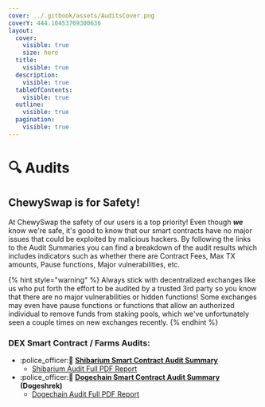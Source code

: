 ```yaml
---
cover: ../.gitbook/assets/AuditsCover.png
coverY: 444.10453769300636
layout:
  cover:
    visible: true
    size: hero
  title:
    visible: true
  description:
    visible: true
  tableOfContents:
    visible: true
  outline:
    visible: true
  pagination:
    visible: true
---
```


# 🔍 Audits

## ChewySwap is for Safety!

At ChewySwap the safety of our users is a top priority! Even though _**we**_ know we're safe, it's good to know that our smart contracts have no major issues that could be exploited by malicious hackers. By following the links to the Audit Summaries you can find a breakdown of the audit results which includes indicators such as whether there are Contract Fees, Max TX amounts, Pause functions, Major vulnerabilities, etc.&#x20;

{% hint style="warning" %}
Always stick with decentralized exchanges like us who put forth the effort to be audited by a trusted 3rd party so you know that there are no major vulnerabilities or hidden functions! Some exchanges may even have pause functions or functions that allow an authorized individual to remove funds from staking pools, which we've unfortunately seen a couple times on new exchanges recently.
{% endhint %}

### DEX Smart Contract / Farms Audits:

* :police\_officer::dog: [**Shibarium Smart Contract Audit Summary**](https://contractwolf.io/projects/chewyswap)
  * [Shibarium Audit Full PDF Report](https://github.com/ContractWolf/smart-contract-audits/blob/main/ContractWolf\_Audit\_ChewySwap\_DEX.pdf)
* :police\_officer::dog: [**Dogechain Smart Contract Audit Summary**](https://contractwolf.io/projects/dogeshrek) **(Dogeshrek)**
  * [Dogechain Audit Full PDF Report](https://github.com/ContractWolf/smart-contract-audits/blob/main/ContractWolf\_Audit\_DogeShrekDEX.pdf)

